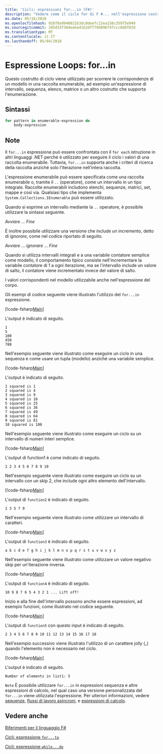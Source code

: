 ```yaml
---
title: 'Cicli: espressioni for...in (F#)'
description: "Vedere come il ciclo for di F #... nell'espressione costrutto di ciclo viene utilizzato per scorrere le corrispondenze di un modello in una raccolta enumerabile."
ms.date: 05/16/2016
ms.openlocfilehash: 926f0a9940021b3dc0deefc12ea158c35975e949
ms.sourcegitcommit: 3d5d33f384eeba41b2dff79d096f47ccc8d8f03d
ms.translationtype: MT
ms.contentlocale: it-IT
ms.lasthandoff: 05/04/2018
---
```

# <a name="loops-forin-expression"></a>Espressione Loops: for...in

Questo costrutto di ciclo viene utilizzato per scorrere le corrispondenze di un modello in una raccolta enumerabile, ad esempio un'espressione di intervallo, sequenza, elenco, matrice o un altro costrutto che supporta l'enumerazione.


## <a name="syntax"></a>Sintassi

```fsharp
for pattern in enumerable-expression do
    body-expression
```

## <a name="remarks"></a>Note
Il `for...in` espressione può essere confrontata con il `for each` istruzione in altri linguaggi .NET perché è utilizzato per eseguire il ciclo i valori di una raccolta enumerabile. Tuttavia, `for...in` supporta anche i criteri di ricerca della raccolta anziché solo l'iterazione nell'intera raccolta.

L'espressione enumerabile può essere specificata come una raccolta enumerabile o, tramite il `..` (operatore), come un intervallo in un tipo integrale. Raccolte enumerabili includono elenchi, sequenze, matrici, set, mappe e così via. Qualsiasi tipo che implementa `System.Collections.IEnumerable` può essere utilizzato.

Quando si esprime un intervallo mediante la `..` operatore, è possibile utilizzare la sintassi seguente.

*Avviare* ... *Fine*

È inoltre possibile utilizzare una versione che include un incremento, detto di *ignorare*, come nel codice riportato di seguito.

*Avviare* ... *ignorare* ... *Fine*

Quando si utilizza intervalli integrali e a una variabile contatore semplice come modello, il comportamento tipico consiste nell'incrementare la variabile contatore di 1 a ogni iterazione, ma se l'intervallo include un valore di salto, il contatore viene incrementato invece del valore di salto.

I valori corrispondenti nel modello utilizzabile anche nell'espressione del corpo.

Gli esempi di codice seguente viene illustrato l'utilizzo del `for...in` espressione.

[!code-fsharp[Main](../../../samples/snippets/fsharp/lang-ref-2/snippet5201.fs)]

L'output è indicato di seguito.

```
1
5
100
450
788
```

Nell'esempio seguente viene illustrato come eseguire un ciclo in una sequenza e come usare un tupla (modello) anziché una variabile semplice.

[!code-fsharp[Main](../../../samples/snippets/fsharp/lang-ref-2/snippet5202.fs)]

L'output è indicato di seguito.

```
1 squared is 1
2 squared is 4
3 squared is 9
4 squared is 16
5 squared is 25
6 squared is 36
7 squared is 49
8 squared is 64
9 squared is 81
10 squared is 100
```

Nell'esempio seguente viene illustrato come eseguire un ciclo su un intervallo di numeri interi semplice.

[!code-fsharp[Main](../../../samples/snippets/fsharp/lang-ref-2/snippet5203.fs)]

L'output di function1 è come indicato di seguito.

```
1 2 3 4 5 6 7 8 9 10
```

Nell'esempio seguente viene illustrato come eseguire un ciclo su un intervallo con un skip 2, che include ogni altro elemento dell'intervallo.

[!code-fsharp[Main](../../../samples/snippets/fsharp/lang-ref-2/snippet5204.fs)]

L'output di `function2` è indicato di seguito.

```
1 3 5 7 9
```

Nell'esempio seguente viene illustrato come utilizzare un intervallo di caratteri.

[!code-fsharp[Main](../../../samples/snippets/fsharp/lang-ref-2/snippet5205.fs)]

L'output di `function3` è indicato di seguito.

```
a b c d e f g h i j k l m n o p q r s t u v w x y z
```

Nell'esempio seguente viene illustrato come utilizzare un valore negativo skip per un'iterazione inversa.

[!code-fsharp[Main](../../../samples/snippets/fsharp/lang-ref-2/snippet5208.fs)]

L'output di `function4` è indicato di seguito.

```
10 9 8 7 6 5 4 3 2 1 ... Lift off!
```

Inizio e alla fine dell'intervallo possono anche essere espressioni, ad esempio funzioni, come illustrato nel codice seguente.

[!code-fsharp[Main](../../../samples/snippets/fsharp/lang-ref-2/snippet5206.fs)]

L'output di `function5` con questo input è indicato di seguito.

```
2 3 4 5 6 7 8 9 10 11 12 13 14 15 16 17 18
```

Nell'esempio successivo viene illustrato l'utilizzo di un carattere jolly (_) quando l'elemento non è necessario nel ciclo.

[!code-fsharp[Main](../../../samples/snippets/fsharp/lang-ref-2/snippet5207.fs)]

L'output è indicato di seguito.

```
Number of elements in list1: 5
```

`Note` È possibile utilizzare `for...in` in espressioni sequenza e altre espressioni di calcolo, nel qual caso una versione personalizzata del `for...in` viene utilizzata l'espressione. Per ulteriori informazioni, vedere [sequenze](sequences.md), [flussi di lavoro asincroni](asynchronous-workflows.md), e [espressioni di calcolo](computation-expressions.md).


## <a name="see-also"></a>Vedere anche
[Riferimenti per il linguaggio F#](index.md)

[Cicli: espressione `for...to`](loops-for-to-expression.md)

[Cicli: espressione `while...do`](loops-while-do-expression.md)
